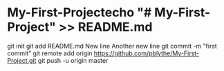 # My-First-Projectecho "# My-First-Project" >> README.md
git init
git add README.md
New line
Another new line
git commit -m "first commit"
git remote add origin https://github.com/pblythe/My-First-Project.git
git push -u origin master

